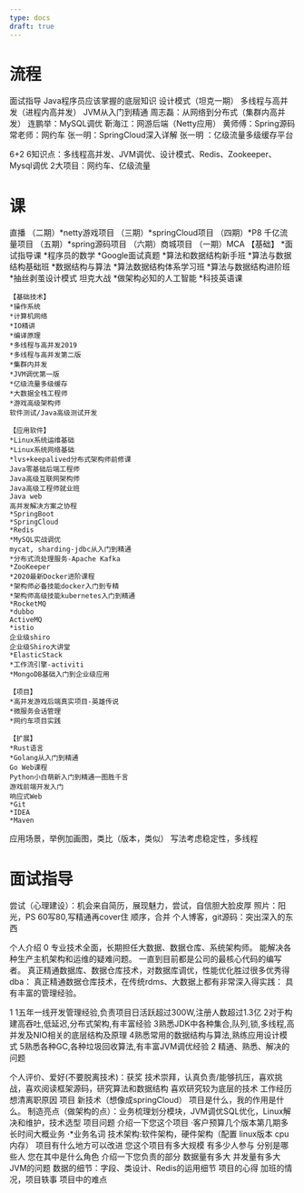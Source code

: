 ```yaml
---
type: docs
draft: true
---
```

# 流程
面试指导
Java程序员应该掌握的底层知识
设计模式（坦克一期）
多线程与高并发（进程内高并发）
JVM从入门到精通
周志磊：从网络到分布式（集群内高并发）
连鹏举：MySQL调优
靳海江：网游后端（Netty应用）
黄师傅：Spring源码
常老师：网约车
	张一明：SpringCloud深入详解
张一明 ：亿级流量多级缓存平台

6+2
6知识点：多线程高并发、JVM调优、设计模式、Redis、Zookeeper、Mysql调优
2大项目：网约车、亿级流量


# 课
直播
（二期）*netty游戏项目
（三期）*springCloud项目
（四期）*P8 千亿流量项目
（五期）*spring源码项目
（六期）商城项目
（一期）MCA
	【基础】
	*面试指导课
	*程序员的数学
	*Google面试真题
	*算法和数据结构新手班
	*算法与数据结构基础班
	*数据结构与算法
	*算法数据结构体系学习班
	*算法与数据结构进阶班
	*抽丝剥茧设计模式
	坦克大战
	*做架构必知的人工智能
	*科技英语课

	【基础技术】
	*操作系统
	*计算机网络
	*IO精讲
	*编译原理
	*多线程与高并发2019
	*多线程与高并发第二版
	*集群内并发
	*JVM调优第一版
	*亿级流量多级缓存
	*大数据全栈工程师
	*游戏高级架构师
	软件测试/Java高级测试开发

	【应用软件】
	*Linux系统运维基础
	*Linux系统网络基础
	*lvs+keepalived分布式架构师前修课
	Java零基础后端工程师
	Java高级互联网架构师
	Java高级工程师就业班
	Java web
	高并发解决方案之协程
	*SpringBoot
	*SpringCloud
	*Redis
	*MySQL实战调优
	mycat, sharding-jdbc从入门到精通
	*分布式流处理服务-Apache Kafka
	*ZooKeeper
	*2020最新Docker进阶课程
	*架构师必备技能docker入门到专精
	*架构师高级技能kubernetes入门到精通
	*RocketMQ
	*dubbo
	ActiveMQ
	*istio
	企业级shiro
	企业级Shiro大讲堂
	*ElasticStack
	*工作流引擎-activiti
	*MongoDB基础入门到企业级应用

	【项目】
	*高并发游戏后端真实项目-英雄传说
	*微服务会话管理
	*网约车项目实践

	【扩展】
	*Rust语言
	*Golang从入门到精通
	Go Web课程
	Python小白萌新入门到精通一图胜千言
	游戏前端开发入门
	响应式Web
	*Git
	*IDEA
	*Maven


应用场景，举例加画图，类比（版本，类似）
写法考虑稳定性，多线程

# 面试指导

尝试（心理建设）：机会来自简历，展现魅力，尝试，自信胆大脸皮厚
照片：阳光，PS
60写80,写精通再cover住
顺序，合并
个人博客，git源码：突出深入的东西

个人介绍
0
	专业技术全面，长期担任大数据、数据仓库、系统架构师。
	能解决各种生产主机架构和运维的疑难问题。
	一直到目前都是公司的最核心代码的编写者。
	真正精通数据库、数据仓库技术，对数据库调优，性能优化胜过很多优秀得dba：
	真正精通数据仓库技术，在传统rdms、大数据上都有非常深入得实践：
	具有丰富的管理经验。

1
	1五年一线开发管理经验,负责项目日活跃超过300W,注册人数超过1.3亿
	2对于构建高吞吐,低延迟,分布式架构,有丰富经验
	3熟悉JDK中各种集合,队列,锁,多线程,高并发及NIO相关的底层结构及原理
	4熟悉常用的数据结构与算法,熟练应用设计模式
	5熟悉各种GC,各种垃圾回收算法,有丰富JVM调优经验
2
	精通、熟悉、解决的问题

个人评价、爱好(不要脱离技术)：获奖 
	技术崇拜，认真负责/能够抗压，喜欢挑战，喜欢阅读框架源码，研究算法和数据结构
	喜欢研究较为底层的技术
工作经历
	想清离职原因
项目
	新技术（想像成springCloud）
	项目是什么，我的作用是什么。
	制造亮点（做架构的点）：业务梳理划分模块，JVM调优SQL优化，Linux解决和维护，技术选型
	项目问题
		介绍一下您这个项目
			·客户预算几个版本第几期多长时间大概业务
			·*业务名词
		技术架构:软件架构，硬件架构（配置 linux版本 cpu 内存）
		项目有什么地方可以改进
		您这个项目有多大规模
		有多少人参与
		分别是哪些人
		您在其中是什么角色
		介绍一下您负责的部分
		数据量有多大
		并发量有多大
		JVM的问题
		数据的细节：字段、类设计、Redis的运用细节
		项目的心得
		加班的情况，项目轶事
		项目中的难点
